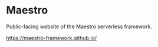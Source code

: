 # Maestro

Public-facing website of the Maestro serverless framework.

https://maestro-framework.github.io/
